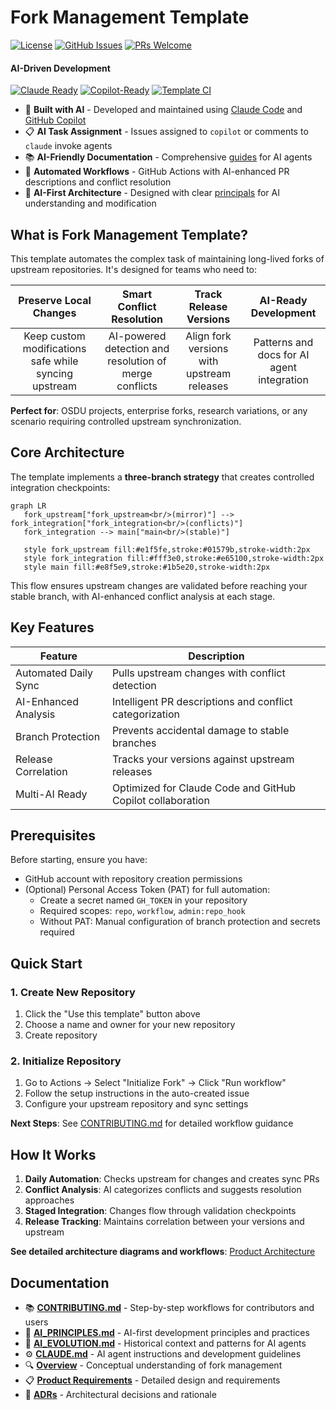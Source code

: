 # Fork Management Template

[![License](https://img.shields.io/badge/License-Apache%202.0-blue.svg)](https://opensource.org/licenses/Apache-2.0)
[![GitHub Issues](https://img.shields.io/github/issues/danielscholl-osdu/osdu-fork-template)](https://github.com/danielscholl-osdu/osdu-fork-template/issues)
[![PRs Welcome](https://img.shields.io/badge/PRs-welcome-brightgreen.svg)](https://github.com/danielscholl-osdu/osdu-fork-template/pulls)


#### AI-Driven Development

[![Claude Ready](https://img.shields.io/badge/Claude%20Code-Ready-orange?logo=anthropic)](https://github.com/danielscholl/pr-generator-agent/blob/main/CLAUDE.md)
[![Copilot-Ready](https://img.shields.io/badge/Copilot%20Agent-Ready-8A2BE2?logo=github)](https://github.com/danielscholl-osdu/osdu-fork-template/blob/main/.github/copilot-instructions.md)
[![Template CI](https://img.shields.io/badge/Template%20CI-Active-green?logo=github)](https://github.com/danielscholl-osdu/osdu-fork-template/actions)


- 🤖 **Built with AI** - Developed and maintained using [Claude Code](CLAUDE.md) and [GitHub Copilot](.github/copilot-instructions.md)
- 📋 **AI Task Assignment** - Issues assigned to `copilot` or comments to `claude` invoke agents
- 📚 **AI-Friendly Documentation** - Comprehensive [guides](CONTRIBUTING.md) for AI agents
- 🔄 **Automated Workflows** - GitHub Actions with AI-enhanced PR descriptions and conflict resolution
- 🎯 **AI-First Architecture** - Designed with clear [principals](AI_PRINCIPLES.md) for AI understanding and modification

## What is Fork Management Template?

This template automates the complex task of maintaining long-lived forks of upstream repositories. It's designed for teams who need to:

<div align="center">


| Preserve Local Changes | Smart Conflict Resolution | Track Release Versions | AI-Ready Development |
|:------------------------:|:---------------------------:|:------------------------:|:-----------------------:|
| Keep custom modifications safe while syncing upstream | AI-powered detection and resolution of merge conflicts | Align fork versions with upstream releases | Patterns and docs for AI agent integration |


</div>

**Perfect for**: OSDU projects, enterprise forks, research variations, or any scenario requiring controlled upstream synchronization.

## Core Architecture

The template implements a **three-branch strategy** that creates controlled integration checkpoints:

```mermaid
graph LR
   fork_upstream["fork_upstream<br/>(mirror)"] --> fork_integration["fork_integration<br/>(conflicts)"]
   fork_integration --> main["main<br/>(stable)"]
   
   style fork_upstream fill:#e1f5fe,stroke:#01579b,stroke-width:2px
   style fork_integration fill:#fff3e0,stroke:#e65100,stroke-width:2px
   style main fill:#e8f5e9,stroke:#1b5e20,stroke-width:2px
```

This flow ensures upstream changes are validated before reaching your stable branch, with AI-enhanced conflict analysis at each stage.

## Key Features

| Feature                | Description                                                                                   |
|------------------------|-----------------------------------------------------------------------------------------------|
| Automated Daily Sync   | Pulls upstream changes with conflict detection                                                |
| AI-Enhanced Analysis   | Intelligent PR descriptions and conflict categorization                                       |
| Branch Protection      | Prevents accidental damage to stable branches                                                 |
| Release Correlation    | Tracks your versions against upstream releases                                                |
| Multi-AI Ready         | Optimized for Claude Code and GitHub Copilot collaboration                                    |

## Prerequisites

Before starting, ensure you have:
- GitHub account with repository creation permissions
- (Optional) Personal Access Token (PAT) for full automation:
  - Create a secret named `GH_TOKEN` in your repository
  - Required scopes: `repo`, `workflow`, `admin:repo_hook`
  - Without PAT: Manual configuration of branch protection and secrets required

## Quick Start

### 1. Create New Repository
1. Click the "Use this template" button above
2. Choose a name and owner for your new repository
3. Create repository

### 2. Initialize Repository
1. Go to Actions → Select "Initialize Fork" → Click "Run workflow"
2. Follow the setup instructions in the auto-created issue
3. Configure your upstream repository and sync settings

**Next Steps**: See [CONTRIBUTING.md](CONTRIBUTING.md) for detailed workflow guidance

## How It Works

1. **Daily Automation**: Checks upstream for changes and creates sync PRs
2. **Conflict Analysis**: AI categorizes conflicts and suggests resolution approaches  
3. **Staged Integration**: Changes flow through validation checkpoints
4. **Release Tracking**: Maintains correlation between your versions and upstream

**See detailed architecture diagrams and workflows**: [Product Architecture](doc/product-architecture.md)

## Documentation

- 📚 **[CONTRIBUTING.md](CONTRIBUTING.md)** - Step-by-step workflows for contributors and users
- 🤖 **[AI_PRINCIPLES.md](AI_PRINCIPLES.md)** - AI-first development principles and practices
- 🧠 **[AI_EVOLUTION.md](AI_EVOLUTION.md)** - Historical context and patterns for AI agents
- ⚙️ **[CLAUDE.md](CLAUDE.md)** - AI agent instructions and development guidelines
- 🔍 **[Overview](doc/overview.md)** - Conceptual understanding of fork management
- 📋 **[Product Requirements](doc/prd.md)** - Detailed design and requirements
- 📖 **[ADRs](doc/adr/)** - Architectural decisions and rationale
